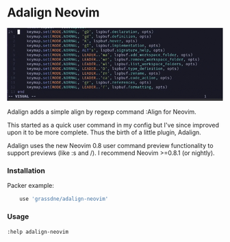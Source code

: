# Adalign Neovim

![Adalign Demo](demo.gif)

Adalign adds a simple align by regexp command :Align for Neovim.

This started as a quick user command in my config but I've since improved upon it to be more complete. Thus the birth of a little plugin, Adalign.

Adalign uses the new Neovim 0.8 user command preview functionality to support previews (like :s and /). I recommend Neovim >=0.8.1 (or nightly).

### Installation
Packer example:
```lua
    use 'grassdne/adalign-neovim'
```

### Usage
```vim
:help adalign-neovim
```


